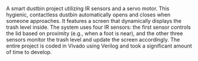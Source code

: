 A smart dustbin project utilizing IR sensors and a servo motor. This hygienic, contactless dustbin automatically opens and closes when someone approaches. It features a screen that dynamically displays the trash level inside. The system uses four IR sensors: the first sensor controls the lid based on proximity (e.g., when a foot is near), and the other three sensors monitor the trash level and update the screen accordingly. The entire project is coded in Vivado using Verilog and took a significant amount of time to develop.

